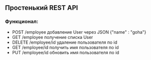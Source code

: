 ## Простенький REST API

### Функционал:

* POST    /employee     добавление User через JSON {"name" : "goha"}
* GET     /employee     получение списка User
* DELETE  /employee/id  удаление пользователя по id
* GET     /employee/id  получить имя пользователя по id
* PUT     /employee/id  обновить имя пользователя по id  
